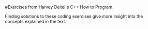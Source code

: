 #Exercises from Harvey Deitel's C++ How to Program.

Finding solutions to these coding exercises give more insight into the concepts explained in the text.
